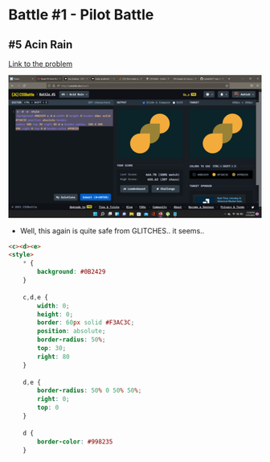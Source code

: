 # Battle #1 - Pilot Battle

## #5 Acin Rain

[Link to the problem](https://cssbattle.dev/play/5)

![result](./images/5-acid-rain.png)

- Well, this again is quite safe from GLITCHES.. it seems..
```html
<c><d><e>
<style>
    * {
        background: #0B2429
    }

    c,d,e {
        width: 0;
        height: 0;
        border: 60px solid #F3AC3C;
        position: absolute;
        border-radius: 50%;
        top: 30;
        right: 80
    }

    d,e {
        border-radius: 50% 0 50% 50%;
        right: 0;
        top: 0
    }

    d {
        border-color: #998235
    }
```

